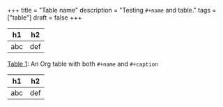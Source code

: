 +++
title = "Table name"
description = "Testing `#+name` and table."
tags = ["table"]
draft = false
+++

<a id="table--only-name"></a>

| h1  | h2  |
|-----|-----|
| abc | def |

<a id="table--name-and-caption"></a>
<div class="table-caption">
  <span class="table-number"><a href="#table--name-and-caption">Table 1</a>:</span>
  An Org table with both <code>#+name</code> and <code>#+caption</code>
</div>

| h1  | h2  |
|-----|-----|
| abc | def |
